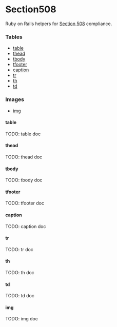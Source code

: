 # Section508

Ruby on Rails helpers for [Section 508](http://www.section508.va.gov/) compliance.

### Tables
 - [table](#table)
 - [thead](#thead)
 - [tbody](#tbody)
 - [tfooter](#tfooter)
 - [caption](#caption)
 - [tr](#tr)
 - [th](#th)
 - [td](#td)

### Images
- [img](#img)

#### table
TODO: table doc

#### thead
TODO: thead doc

#### tbody
TODO: tbody doc

#### tfooter
TODO: tfooter doc

#### caption
TODO: caption doc

#### tr
TODO: tr doc

#### th
TODO: th doc

#### td
TODO: td doc

#### img
TODO: img doc
